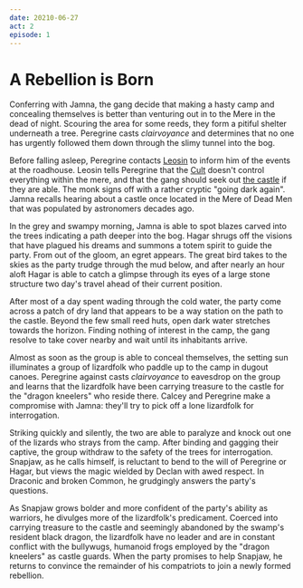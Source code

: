 ```yaml
---
date: 20210-06-27
act: 2
episode: 1
---
```

# A Rebellion is Born
Conferring with Jamna, the gang decide that making a hasty camp and concealing themselves is better than venturing out in to the Mere in the dead of night. Scouring the area for some reeds, they form a pitiful shelter underneath a tree. Peregrine casts *clairvoyance* and determines that no one has urgently followed them down through the slimy tunnel into the bog.

Before falling asleep, Peregrine contacts [Leosin](../../npcs/leosin-erlanthar.md) to inform him of the events at the roadhouse. Leosin tells Peregrine that the [Cult](../../factions/cult-of-the-dragon.md) doesn't control everything within the mere, and that the gang should seek out [the castle](../../locations/castle-naerytar.md) if they are able. The monk signs off with a rather cryptic "going dark again". Jamna recalls hearing about a castle once located in the Mere of Dead Men that was populated by astronomers decades ago.

In the grey and swampy morning, Jamna is able to spot blazes carved into the trees indicating a path deeper into the bog. Hagar shrugs off the visions that have plagued his dreams and summons a totem spirit to guide the party. From out of the gloom, an egret appears. The great bird takes to the skies as the party trudge through the mud below, and after nearly an hour aloft Hagar is able to catch a glimpse through its eyes of a large stone structure two day's travel ahead of their current position.

After most of a day spent wading through the cold water, the party come across a patch of dry land that appears to be a way station on the path to the castle. Beyond the few small reed huts, open dark water stretches towards the horizon. Finding nothing of interest in the camp, the gang resolve to take cover nearby and wait until its inhabitants arrive.

Almost as soon as the group is able to conceal themselves, the setting sun illuminates a group of lizardfolk who paddle up to the camp in dugout canoes. Peregrine against casts *clairvoyance* to eavesdrop on the group and learns that the lizardfolk have been carrying treasure to the castle for the "dragon kneelers" who reside there. Calcey and Peregrine make a compromise with Jamna: they'll try to pick off a lone lizardfolk for interrogation.

Striking quickly and silently, the two are able to paralyze and knock out one of the lizards who strays from the camp. After binding and gagging their captive, the group withdraw to the safety of the trees for interrogation. Snapjaw, as he calls himself, is reluctant to bend to the will of Peregrine or Hagar, but views the magic wielded by Declan with awed respect. In Draconic and broken Common, he grudgingly answers the party's questions.

As Snapjaw grows bolder and more confident of the party's ability as warriors, he divulges more of the lizardfolk's predicament. Coerced into carrying treasure to the castle and seemingly abandoned by the swamp's resident black dragon, the lizardfolk have no leader and are in constant conflict with the bullywugs, humanoid frogs employed by the "dragon kneelers" as castle guards. When the party promises to help Snapjaw, he returns to convince the remainder of his compatriots to join a newly formed rebellion.